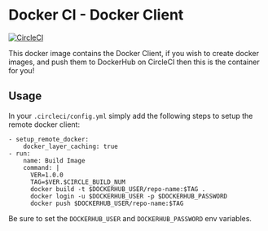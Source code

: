 # Docker CI - Docker Client
[![CircleCI](https://circleci.com/gh/WsCandy/ci-docker.svg?style=shield)](https://circleci.com/gh/WsCandy/ci-docker)

This docker image contains the Docker Client, if you wish to create docker images, and push them to DockerHub on CircleCI then this is the container for you!

## Usage

In your `.circleci/config.yml` simply add the following steps to setup the remote docker client:

    - setup_remote_docker:
        docker_layer_caching: true
    - run:
        name: Build Image
        command: |
          VER=1.0.0
          TAG=$VER.$CIRCLE_BUILD_NUM
          docker build -t $DOCKERHUB_USER/repo-name:$TAG .
          docker login -u $DOCKERHUB_USER -p $DOCKERHUB_PASSWORD
          docker push $DOCKERHUB_USER/repo-name:$TAG
          
Be sure to set the `DOCKERHUB_USER` and `DOCKERHUB_PASSWORD` env variables.